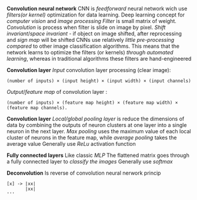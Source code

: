**Convolution neural network**
CNN is *feedforward* neural network wich use *filters(or kernel)* optimization for data learning.
Deep learning concept for *computer vision* and *image processing*
*Filter* is small matrix of weight.
*Convolution* is process when filter is slide on image by pixel. 
*Shift invariant*/*space invariant* - if object on image shifted, after reprocessing and *sign map* will be shifted
CNNs use relatively *little pre-processing compared* to other image classification algorithms. This means that the network learns to optimize the filters (or kernels) *through automated learning*, whereas in traditional algorithms these filters are hand-engineered

**Сonvolution layer**
*Input* convolution layer processing (clear image):
```
(number of inputs) × (input height) × (input width) × (input channels)
```
*Output*/*feature map* of convolution layer :
```
(number of inputs) × (feature map height) × (feature map width) × (feature map channels).
```

**Convolution layer** 
*Local/global pooling layer* is reduce the dimensions of data by combining the outputs of neuron clusters at one layer into a single neuron in the next layer.
*Max pooling* uses the maximum value of each local cluster of neurons in the feature map, while *average pooling* takes the average value
Generally use *ReLu* activation function

**Fully connected layers**
Like classic *MLP*
The flattened matrix goes through a fully connected layer to *classify the images*
Generally use *softmax*


**Deconvolution**
Is reverse of convolution neural nerwork princip
```
[x] -> |xx|
       |xx|
'''